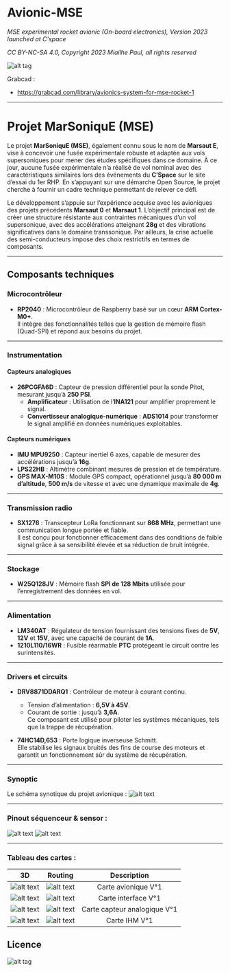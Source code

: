 # Avionic-MSE
*MSE experimental rocket avionic (On-board electronics), Version 2023 launched at C'space*

*CC BY-NC-SA 4.0, Copyright 2023 Miailhe Paul, all rights reserved*

![alt tag](https://github.com/axpaul/Avionic-MSE/blob/main/Image/Publication%20MSE.png)

Grabcad :
- https://grabcad.com/library/avionics-system-for-mse-rocket-1

---

# Projet MarSoniquE (MSE)

Le projet **MarSoniquE (MSE)**, également connu sous le nom de **Marsaut E**, vise à concevoir une fusée expérimentale robuste et adaptée aux vols supersoniques pour mener des études spécifiques dans ce domaine. À ce jour, aucune fusée expérimentale n’a réalisé de vol nominal avec des caractéristiques similaires lors des événements du **C’Space** sur le site d’essai du 1er RHP. En s’appuyant sur une démarche Open Source, le projet cherche à fournir un cadre technique permettant de relever ce défi.

Le développement s’appuie sur l’expérience acquise avec les avioniques des projets précédents **Marsaut 0** et **Marsaut 1**. L’objectif principal est de créer une structure résistante aux contraintes mécaniques d’un vol supersonique, avec des accélérations atteignant **28g** et des vibrations significatives dans le domaine transsonique. Par ailleurs, la crise actuelle des semi-conducteurs impose des choix restrictifs en termes de composants.

---

## Composants techniques

### Microcontrôleur
- **RP2040** : Microcontrôleur de Raspberry basé sur un cœur **ARM Cortex-M0+**.  
  Il intègre des fonctionnalités telles que la gestion de mémoire flash (Quad-SPI) et répond aux besoins du projet.

---

### Instrumentation

#### Capteurs analogiques
- **26PCGFA6D** : Capteur de pression différentiel pour la sonde Pitot, mesurant jusqu’à **250 PSI**.
  - **Amplificateur** : Utilisation de l’**INA121** pour amplifier proprement le signal.
  - **Convertisseur analogique-numérique** : **ADS1014** pour transformer le signal amplifié en données numériques exploitables.

#### Capteurs numériques
- **IMU MPU9250** : Capteur inertiel 6 axes, capable de mesurer des accélérations jusqu’à **16g**.  
- **LPS22HB** : Altimètre combinant mesures de pression et de température.  
- **GPS MAX-M10S** : Module GPS compact, opérationnel jusqu’à **80 000 m d’altitude**, **500 m/s** de vitesse et avec une dynamique maximale de **4g**.

---

### Transmission radio
- **SX1276** : Transcepteur LoRa fonctionnant sur **868 MHz**, permettant une communication longue portée et fiable.  
  Il est conçu pour fonctionner efficacement dans des conditions de faible signal grâce à sa sensibilité élevée et sa réduction de bruit intégrée.

---

### Stockage
- **W25Q128JV** : Mémoire flash **SPI de 128 Mbits** utilisée pour l’enregistrement des données en vol.

---

### Alimentation
- **LM340AT** : Régulateur de tension fournissant des tensions fixes de **5V**, **12V** et **15V**, avec une capacité de courant de **1A**.  
- **1210L110/16WR** : Fusible réarmable **PTC** protégeant le circuit contre les surintensités.

---

### Drivers et circuits
- **DRV8871DDARQ1** : Contrôleur de moteur à courant continu.  
  - Tension d’alimentation : **6,5V à 45V**.  
  - Courant de sortie : jusqu’à **3,6A**.  
  Ce composant est utilisé pour piloter les systèmes mécaniques, tels que la trappe de récupération.

- **74HC14D,653** : Porte logique inverseuse Schmitt.  
  Elle stabilise les signaux bruités des fins de course des moteurs et garantit un fonctionnement sûr du système de récupération.

---

### Synoptic

Le schéma synotique du projet avionique :
![alt text](https://github.com/axpaul/Avionic-MSE/blob/main/Image/Sypnotique%20MSE.png)

---

### Pinout séquenceur & sensor :

![alt text](https://github.com/axpaul/Avionic-MSE/blob/main/Image/MSE%20SEQ%20PINOUT.png)
![alt text](https://github.com/axpaul/Avionic-MSE/blob/main/Image/MSE%20SENSOR%20PINOUT.png)

---

### Tableau des cartes :

| 3D | Routing  | Description |
|:---:|:---:|:---:|
| ![alt text](https://github.com/axpaul/Avionic-MSE/blob/main/Image/3D-Avionique.png) | ![alt text](https://github.com/axpaul/Avionic-MSE/blob/main/Image/Routage-Avionic-MSE.png) | Carte avionique V°1|
| ![alt text](https://github.com/axpaul/Avionic-MSE/blob/main/Image/3D-Interface.png) | ![alt text](https://github.com/axpaul/Avionic-MSE/blob/main/Image/Routage-Interface-MSE.png) | Carte interface V°1 |
| ![alt text](https://github.com/axpaul/Avionic-MSE/blob/main/Image/3D-Sensor.png)  |  ![alt text](https://github.com/axpaul/Avionic-MSE/blob/main/Image/Routage-Sensor-MSE.png) | Carte capteur analogique V°1 |
| ![alt text](https://github.com/axpaul/Avionic-MSE/blob/main/Image/3D-IHM.png)  |  ![alt text](https://github.com/axpaul/Avionic-MSE/blob/main/Image/Routage-IHM-MSE.png) | Carte IHM V°1 |

## Licence 

![alt tag](https://github.com/axpaul/Avionic-Marsaut1/blob/main/Cc-by-nc-sa_icon.svg.png)
